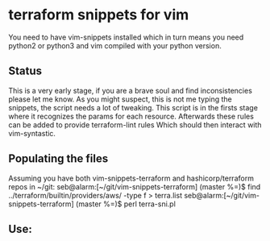 # terraform snippets for vim

You need to have vim-snippets installed which in turn means you need python2 or python3 and vim compiled with your python version.

## Status
This is a very early stage, if you are a brave soul and find inconsistencies please let me know.
As you might suspect, this is not me typing the snippets, the script needs a lot of tweaking.
This script is in the firsts stage where it recognizes the params for each resource.
Afterwards these rules can be added to provide terraform-lint rules
Which should then interact with vim-syntastic.

## Populating the files
Assuming you have both vim-snippets-terraform and hashicorp/terraform repos in ~/git:
seb@alarm:[~/git/vim-snippets-terraform] (master %=)$ find ../terraform/builtin/providers/aws/ -type f > terra.list
seb@alarm:[~/git/vim-snippets-terraform] (master %=)$ perl terra-sni.pl


## Use:

